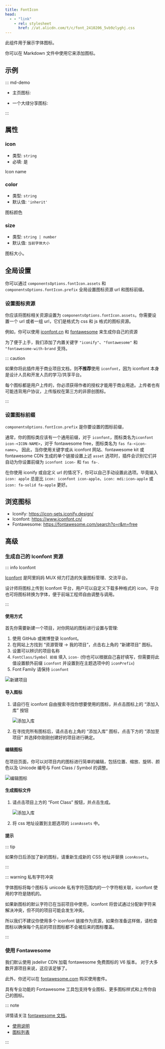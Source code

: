 ```yaml
---
title: FontIcon
head:
  - - "link"
    - rel: stylesheet
      href: //at.alicdn.com/t/c/font_2410206_5vb9zlyghj.css
---
```


此组件用于展示字体图标。

你可以在 Markdown 文件中使用它来添加图标。

<!-- more -->

## 示例

<!-- #region demo -->

::: md-demo

- 主页图标: <FontIcon icon="home" />

- 一个大绿分享图标: <FontIcon icon="share" color="#3eaf7c" size="32" />

:::

<!-- #endregion demo -->

## 属性

### icon

- 类型: `string`
- 必填: 是

Icon name

### color

- 类型: `string`
- 默认值: `'inherit'`

图标颜色

### size

- 类型: `string | number`
- 默认值: `当前字体大小`

图标大小。

## 全局设置

你可以通过 `componentsOptions.fontIcon.assets` 和 `componentsOptions.fontIcon.prefix` 全局设置图标资源 url 和图标前缀。

### 设置图标资源

你应该将图标相关资源设置为 `componentsOptions.fontIcon.assets`。你需要设置一个 url 或者一组 url，它们是格式为 css 和 js 格式的图标资源。

例如，你可以使用 [iconfont.cn](https://www.iconfont.cn/) 和 [fontawesome](https://fontawesome.com) 来生成你自己的资源

为了便于上手，我们添加了内置关键字 `"iconify"`、`"fontawesome"` 和 `"fontawesome-with-brand` 支持。

::: caution

如果你将此插件用于商业项目文档，则**不推荐**使用 `iconfont`，因为 iconfont 本身是设计人员和开发人员的学习/共享平台。

每个图标都是用户上传的，你必须获得作者的授权才能用于商业用途。上传者也有可能违背用户协议，上传版权在第三方的非原创图标。

:::

### 设置图标前缀

`componentsOptions.fontIcon.prefix` 是你要设置的图标前缀，

通常，你的图标类应该有一个通用前缀，对于 `iconfont`，图标类名为`iconfont icon-<ICON-NAME>`，对于 fontawesome free，图标类名为 `fas fa-<icon-name>`。 因此，当你使用关键字或从 iconfont 网站、fontawesome kit 或 fontawesome CDN 生成的单个链接设置上述 `asset` 选项时，插件会识别它们并自动为你设置前缀为 `iconfont icon-` 和 `fas fa-`.

在你使用 iconify 或自定义 url 的情况下，你可以自己手动设置此选项。毕竟输入 `icon: apple` 总是比 `icon: iconfont icon-apple`、`icon: mdi:icon-apple` 或 `icon: fa-solid fa-apple` 更好。

## 浏览图标

- Iconify: <https://icon-sets.iconify.design/>
- Iconfont: <https://www.iconfont.cn/>
- Fontawesome: <https://fontawesome.com/search?o=r&m=free>

## 高级

### 生成自己的 Iconfont 资源

::: info Iconfont

[Iconfont](https://iconfont.cn) 是阿里妈妈 MUX 倾力打造的矢量图标管理、交流平台。

设计师将图标上传到 Iconfont 平台，用户可以自定义下载多种格式的 icon，平台也可将图标转换为字体，便于前端工程师自由调整与调用。

:::

#### 使用方式

首先你需要新建一个项目，对你网站的图标进行设置与管理:

1. 使用 GitHub 或微博登录 Iconfont。
1. 在网站上方找到 “资源管理 → 我的项目”，点击右上角的 “新建项目” 图标。
1. 设置可以辨识的项目名称
1. `FontClass/Symbol 前缀` 填入 `icon-` (你也可以根据自己喜好填写，但需要将此值设置额外前缀 `iconfont` 并设置到在主题选项中的 `iconPrefix`)
1. Font Family 请保持 `iconfont`

![新建项目](./assets/iconfont-new.png)

#### 导入图标

1. 请自行在 iconfont 自由搜索寻找你想要使用的图标，并点击图标上的 “添加入库” 按钮

   ![添加入库](./assets/iconfont-add.png)

1. 在寻找完所有图标后，请点击右上角的 “添加入库” 图标，点击下方的 “添加至项目” 并选择你刚刚创建好的项目进行确定。

#### 编辑图标

在项目页面，你可以对项目内的图标进行简单的编辑，包括位置、缩放、旋转、颜色以及 Unicode 编号与 Font Class / Symbol 的调整。

![编辑图标](./assets/iconfont-edit.png)

#### 生成图标文件

1. 请点击项目上方的 “Font Class” 按钮，并点击生成。

   ![添加入库](./assets/iconfont-generate.png)

1. 将 css 地址设置到主题选项的 `iconAssets` 中。

#### 提示

::: tip

如果你日后添加了新的图标，请重新生成新的 CSS 地址并替换 `iconAssets`。

:::

::: warning 私有字符冲突

字体图标将每个图标与 unicode 私有字符范围内的一个字符相关联，iconfont 使用的字符是随机的。

如果新图标的默认字符已在当前项目中使用，iconfont 将尝试通过分配新字符来解决冲突，但不同的项目可能会发生冲突。

所以我们不建议你使用多个 iconfont 链接作为资源，如果你准备这样做，请检查图标以确保每个先前的项目图标都不会被后来的图标覆盖。

:::

### 使用 Fontawesome

我们默认使用 jsdelivr CDN 加载 fontawesome 免费图标的 V6 版本。 对于大多数开源项目来说，这应该足够了。

此外，你还可以在 [fontawesome.com](https://fontawesome.com) 购买使用套件。

具有专业功能的 Fontawesome 工具包支持专业图标、更多图标样式和上传你自己的图标。

::: note

详情请关注 [fontawesome 文档](https://fontawesome.com/)。

- [使用说明](https://fontawesome.com/docs/web/add-icons/how-to)
- [图标列表](https://fontawesome.com/search?o=r&m=free)

:::
